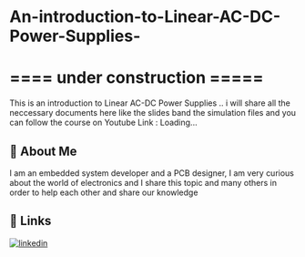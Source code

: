 
# An-introduction-to-Linear-AC-DC-Power-Supplies- 

# ==== under construction ===== 
This is an introduction to Linear AC-DC Power Supplies .. i will share all the neccessary documents here like the slides band the simulation files and you can follow the course on Youtube 
Link : Loading...


## 🚀 About Me
I am an embedded system developer and a PCB designer, I am very curious about the world of electronics and I share this topic and many others in order to help each other and share our knowledge
## 🔗 Links
[![linkedin](https://img.shields.io/badge/linkedin-0A66C2?style=for-the-badge&logo=linkedin&logoColor=white)](https://www.linkedin.com/in/yasser-jamli-718582206/)


